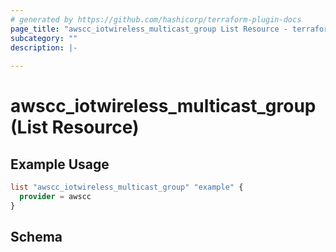 ```yaml
---
# generated by https://github.com/hashicorp/terraform-plugin-docs
page_title: "awscc_iotwireless_multicast_group List Resource - terraform-provider-awscc"
subcategory: ""
description: |-
  
---
```


# awscc_iotwireless_multicast_group (List Resource)



## Example Usage

```terraform
list "awscc_iotwireless_multicast_group" "example" {
  provider = awscc
}
```

<!-- schema generated by tfplugindocs -->
## Schema
